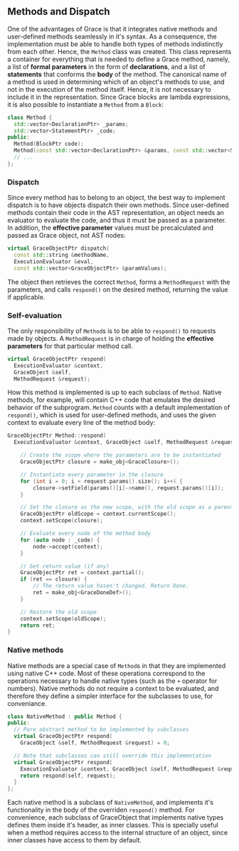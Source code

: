 Methods and Dispatch
------

One of the advantages of Grace is that it integrates native methods and user-defined methods seamlessly in it's syntax. As a consequence, the implementation must be able to handle both types of methods indistinctly from each other. Hence, the `Method` class was created. This class represents a container for everything that is needed to define a Grace method, namely, a list of **formal parameters** in the form of **declarations**, and a list of **statements** that conforms the **body** of the method. The canonical name of a method is used in determining which of an object's methods to use, and not in the execution of the method itself. Hence, it is not necessary to include it in the representation. Since Grace blocks are lambda expressions, it is also possible to instantiate a `Method` from a `Block`:

```c++
class Method {
  std::vector<DeclarationPtr> _params;
  std::vector<StatementPtr> _code;
public:
  Method(BlockPtr code);
  Method(const std::vector<DeclarationPtr> &params, const std::vector<StatementPtr> &body);
  // ...
};
```

### Dispatch

Since every method has to belong to an object, the best way to implement dispatch is to have objects dispatch their own methods. Since user-defined methods contain their code in the AST representation, an object needs an evaluator to evaluate the code, and thus it must be passed as a parameter. In addition, the **effective parameter** values must be precalculated and passed as Grace object, not AST nodes:

```c++
virtual GraceObjectPtr dispatch(
  const std::string &methodName,
  ExecutionEvaluator &eval,
  const std::vector<GraceObjectPtr> &paramValues);
```

The object then retrieves the correct `Method`, forms a `MethodRequest` with the parameters, and calls `respond()` on the desired method, returning the value if applicable.

### Self-evaluation

The only responsibility of `Method`s is to be able to `respond()` to requests made by objects. A `MethodRequest` is in charge of holding the **effective parameters** for that particular method call.

```c++
virtual GraceObjectPtr respond(
  ExecutionEvaluator &context,
  GraceObject &self,
  MethodRequest &request);
```

How this method is implemented is up to each subclass of `Method`. Native methods, for example, will contain C++ code that emulates the desired behavior of the subprogram. `Method` counts with a default implementation of `respond()`, which is used for user-defined methods, and uses the given context to evaluate every line of the method body:

```c++
GraceObjectPtr Method::respond(
  ExecutionEvaluator &context, GraceObject &self, MethodRequest &request) {

    // Create the scope where the parameters are to be instantiated
    GraceObjectPtr closure = make_obj<GraceClosure>();

    // Instantiate every parameter in the closure
    for (int i = 0; i < request.params().size(); i++) {
        closure->setField(params()[i]->name(), request.params()[i]);
    }

    // Set the closure as the new scope, with the old scope as a parent
    GraceObjectPtr oldScope = context.currentScope();
    context.setScope(closure);

    // Evaluate every node of the method body
    for (auto node : _code) {
        node->accept(context);
    }

    // Get return value (if any)
    GraceObjectPtr ret = context.partial();
    if (ret == closure) {
        // The return value hasen't changed. Return Done.
        ret = make_obj<GraceDoneDef>();
    }

    // Restore the old scope
    context.setScope(oldScope);
    return ret;
}
```

### Native methods

Native methods are a special case of `Method`s in that they are implemented using native C++ code. Most of these operations correspond to the operations necessary to handle native types (such as the `+` operator for numbers). Native methods do not require a context to be evaluated, and therefore they define a simpler interface for the subclasses to use, for conveniance.

```c++
class NativeMethod : public Method {
public:
  // Pure abstract method to be implemented by subclasses
  virtual GraceObjectPtr respond(
    GraceObject &self, MethodRequest &request) = 0;

  // Note that subclasses can still override this implementation
  virtual GraceObjectPtr respond(
    ExecutionEvaluator &context, GraceObject &self, MethodRequest &request) {
    return respond(self, request);
  }
};
```

Each native method is a subclass of `NativeMethod`, and implements it's functionality in the body of the overriden `respond()` method. For convenience, each subclass of GraceObject that implements native types defines them inside it's header, as inner classes. This is specially useful when a method requires access to the internal structure of an object, since inner classes have access to them by default.